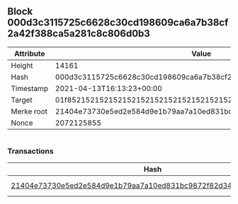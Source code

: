 ## Block 000d3c3115725c6628c30cd198609ca6a7b38cf2a42f388ca5a281c8c806d0b3

Attribute | Value
--- | ---
Height | 14161
Hash | 000d3c3115725c6628c30cd198609ca6a7b38cf2a42f388ca5a281c8c806d0b3
Timestamp | 2021-04-13T16:13:23+00:00
Target | 01f8521521521521521521521521521521521521521521521521521521521521
Merke root | 21404e73730e5ed2e584d9e1b79aa7a10ed831bc9872f82d34b7e65c441c2812
Nonce | 2072125855

```

```

### Transactions

Hash | Amount
--- | ---
[21404e73730e5ed2e584d9e1b79aa7a10ed831bc9872f82d34b7e65c441c2812](21404e73730e5ed2e584d9e1b79aa7a10ed831bc9872f82d34b7e65c441c2812.md) | 10.00000000 SKEPTI 
